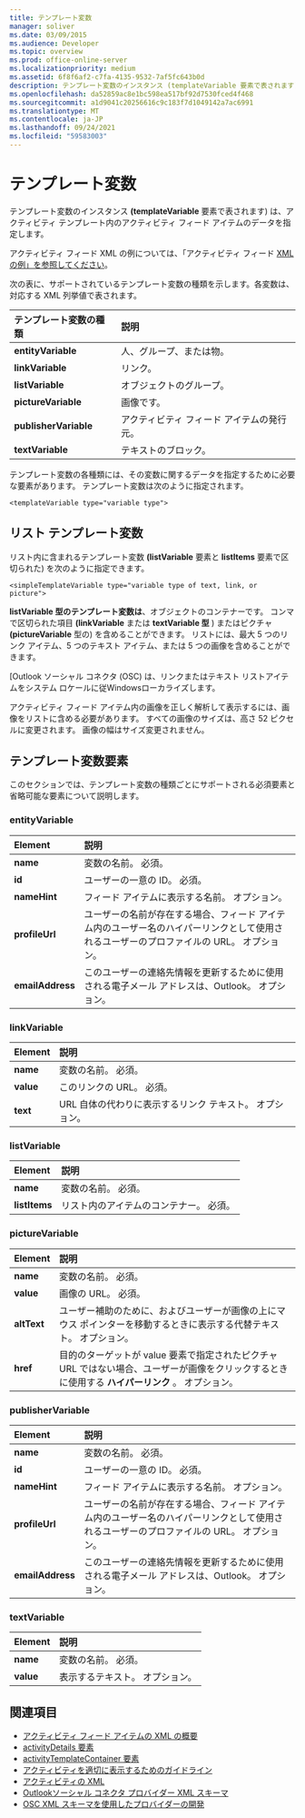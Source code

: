 ```yaml
---
title: テンプレート変数
manager: soliver
ms.date: 03/09/2015
ms.audience: Developer
ms.topic: overview
ms.prod: office-online-server
ms.localizationpriority: medium
ms.assetid: 6f8f6af2-c7fa-4135-9532-7af5fc643b0d
description: テンプレート変数のインスタンス (templateVariable 要素で表されます) は、アクティビティ テンプレート内のアクティビティ フィード アイテムのデータを指定します。
ms.openlocfilehash: da52859ac8e1bc598ea517bf92d7530fced4f468
ms.sourcegitcommit: a1d9041c20256616c9c183f7d1049142a7ac6991
ms.translationtype: MT
ms.contentlocale: ja-JP
ms.lasthandoff: 09/24/2021
ms.locfileid: "59583003"
---
```

# <a name="template-variables"></a>テンプレート変数

テンプレート変数のインスタンス **(templateVariable** 要素で表されます) は、アクティビティ テンプレート内のアクティビティ フィード アイテムのデータを指定します。 
  
アクティビティ フィード XML の例については、「アクティビティ フィード [XML の例」を参照してください](activity-feed-xml-example.md)。

次の表に、サポートされているテンプレート変数の種類を示します。各変数は、対応する XML 列挙値で表されます。
  
|**テンプレート変数の種類**|**説明**|
|:-----|:-----|
|**entityVariable** <br/> |人、グループ、または物。  <br/> |
|**linkVariable** <br/> |リンク。  <br/> |
|**listVariable** <br/> |オブジェクトのグループ。  <br/> |
|**pictureVariable** <br/> |画像です。  <br/> |
|**publisherVariable** <br/> |アクティビティ フィード アイテムの発行元。  <br/> |
|**textVariable** <br/> |テキストのブロック。  <br/> |
   
テンプレート変数の各種類には、その変数に関するデータを指定するために必要な要素があります。 テンプレート変数は次のように指定されます。
  
`<templateVariable type="variable type">`
  
## <a name="list-template-variable"></a>リスト テンプレート変数

リスト内に含まれるテンプレート変数 **(listVariable** 要素と **listItems** 要素で区切られた) を次のように指定できます。 
  
`<simpleTemplateVariable type="variable type of text, link, or picture">`
  
**listVariable 型のテンプレート変数は**、オブジェクトのコンテナーです。 コンマで区切られた項目 **(linkVariable** または **textVariable 型** ) またはピクチャ **(pictureVariable** 型の) を含めることができます。 リストには、最大 5 つのリンク アイテム、5 つのテキスト アイテム、または 5 つの画像を含めることができます。 
  
[Outlook ソーシャル コネクタ (OSC) は、リンクまたはテキスト リストアイテムをシステム ロケールに従Windowsローカライズします。
  
アクティビティ フィード アイテム内の画像を正しく解析して表示するには、画像をリストに含める必要があります。 すべての画像のサイズは、高さ 52 ピクセルに変更されます。 画像の幅はサイズ変更されません。
  
## <a name="template-variable-elements"></a>テンプレート変数要素

このセクションでは、テンプレート変数の種類ごとにサポートされる必須要素と省略可能な要素について説明します。
  
### <a name="entityvariable"></a>entityVariable

|**Element**|**説明**|
|:-----|:-----|
|**name** <br/> |変数の名前。 必須。  <br/> |
|**id** <br/> |ユーザーの一意の ID。 必須。  <br/> |
|**nameHint** <br/> |フィード アイテムに表示する名前。 オプション。  <br/> |
|**profileUrl** <br/> |ユーザーの名前が存在する場合、フィード アイテム内のユーザー名のハイパーリンクとして使用されるユーザーのプロファイルの URL。 オプション。  <br/> |
|**emailAddress** <br/> |このユーザーの連絡先情報を更新するために使用される電子メール アドレスは、Outlook。 オプション。  <br/> |
   
### <a name="linkvariable"></a>linkVariable

|**Element**|**説明**|
|:-----|:-----|
|**name** <br/> |変数の名前。 必須。  <br/> |
|**value** <br/> |このリンクの URL。 必須。  <br/> |
|**text** <br/> |URL 自体の代わりに表示するリンク テキスト。 オプション。  <br/> |
   
### <a name="listvariable"></a>listVariable

|**Element**|**説明**|
|:-----|:-----|
|**name** <br/> |変数の名前。 必須。  <br/> |
|**listItems** <br/> |リスト内のアイテムのコンテナー。 必須。  <br/> |
   
### <a name="picturevariable"></a>pictureVariable

|**Element**|**説明**|
|:-----|:-----|
|**name** <br/> |変数の名前。 必須。  <br/> |
|**value** <br/> |画像の URL。 必須。  <br/> |
|**altText** <br/> |ユーザー補助のために、およびユーザーが画像の上にマウス ポインターを移動するときに表示する代替テキスト。 オプション。  <br/> |
|**href** <br/> |目的のターゲットが value 要素で指定されたピクチャ URL ではない場合、ユーザーが画像をクリックするときに使用する **ハイパーリンク** 。 オプション。  <br/> |
   
### <a name="publishervariable"></a>publisherVariable

|**Element**|**説明**|
|:-----|:-----|
|**name** <br/> |変数の名前。 必須。  <br/> |
|**id** <br/> |ユーザーの一意の ID。 必須。  <br/> |
|**nameHint** <br/> |フィード アイテムに表示する名前。 オプション。  <br/> |
|**profileUrl** <br/> |ユーザーの名前が存在する場合、フィード アイテム内のユーザー名のハイパーリンクとして使用されるユーザーのプロファイルの URL。 オプション。  <br/> |
|**emailAddress** <br/> |このユーザーの連絡先情報を更新するために使用される電子メール アドレスは、Outlook。 オプション。  <br/> |
   
### <a name="textvariable"></a>textVariable

|**Element**|**説明**|
|:-----|:-----|
|**name** <br/> |変数の名前。 必須。  <br/> |
|**value** <br/> |表示するテキスト。 オプション。  <br/> |
   
## <a name="see-also"></a>関連項目

- [アクティビティ フィード アイテムの XML の概要](overview-of-xml-for-an-activity-feed-item.md)  
- [activityDetails 要素](activitydetails-element.md)  
- [activityTemplateContainer 要素](activitytemplatecontainer-element.md)  
- [アクティビティを適切に表示するためのガイドライン](guidelines-for-properly-displaying-activities.md)  
- [アクティビティの XML](xml-for-activities.md)  
- [Outlookソーシャル コネクタ プロバイダー XML スキーマ](outlook-social-connector-provider-xml-schema.md)
- [OSC XML スキーマを使用したプロバイダーの開発](developing-a-provider-with-the-osc-xml-schema.md)

